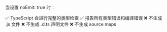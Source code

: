 当设置 noEmit: true 时：

✅ TypeScript 会进行完整的类型检查
✅ 报告所有类型错误和编译错误
❌ 不生成 .js 文件
❌ 不生成 .d.ts 声明文件
❌ 不生成 source maps